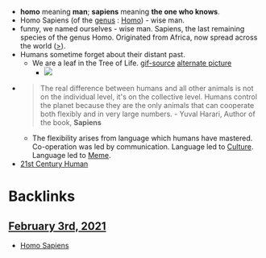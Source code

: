 - __homo__ meaning **man**; __sapiens__ meaning **the one who knows**. 
- Homo Sapiens (of the [genus](https://en.wikipedia.org/wiki/Genus) : [Homo](https://en.wikipedia.org/wiki/Homo)) - wise man.
- funny, we named ourselves - wise man. Sapiens, the last remaining species of the genus Homo. Originated from Africa, now spread across the world ([>](https://upload.wikimedia.org/wikipedia/commons/thumb/2/27/Spreading_homo_sapiens_la.svg/2880px-Spreading_homo_sapiens_la.svg.png)). 
- Humans sometime forget about their distant past.
    - We are a leaf in the Tree of Life. [gif-source](http://www.onezoom.org/life.html/) [alternate picture](https://i.redd.it/gajebt5fp7f61.jpg)
        - ![](https://firebasestorage.googleapis.com/v0/b/firescript-577a2.appspot.com/o/imgs%2Fapp%2Fho_kepos%2FJlHB8lCGut.gif?alt=media&token=9a8fe3dc-8287-455f-be6b-9c11edff4c94)
- > The real difference between humans and all other animals is not on the individual level, it's on the collective level. Humans control the planet because they are the only animals that can cooperate both flexibly and in very large numbers. - Yuval Harari, Author of the book, __Sapiens__
    - The flexibility arises from language which humans have mastered. Co-operation was led by communication. Language led to [Culture](https://en.wikipedia.org/wiki/Culture). Language led to [Meme](https://en.wikipedia.org/wiki/Meme). 
- [21st Century Human](<21st Century Human.md>)

# Backlinks
## [February 3rd, 2021](<February 3rd, 2021.md>)
- [Homo Sapiens](<Homo Sapiens.md>)

